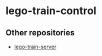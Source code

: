 # lego-train-control

## Other repositories

* [lego-train-server](https://github.com/eguahlak/lego-train-server)


